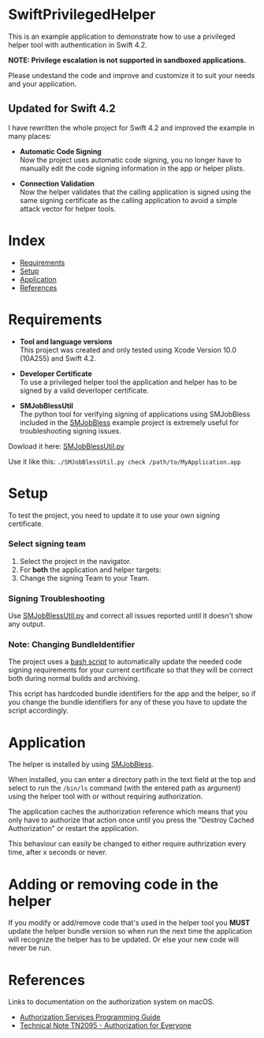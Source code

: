 # SwiftPrivilegedHelper

This is an example application to demonstrate how to use a privileged helper tool with authentication in Swift 4.2.

**NOTE: Privilege escalation is not supported in sandboxed applications.**

Please undestand the code and improve and customize it to suit your needs and your application.

## Updated for Swift 4.2

I have rewritten the whole project for Swift 4.2 and improved the example in many places:

* **Automatic Code Signing**  
 Now the project uses automatic code signing, you no longer have to manually edit the code signing information in the app or helper plists.
 
* **Connection Validation**  
 Now the helper validates that the calling application is signed using the same signing certificate as the calling application to avoid a simple attack vector for helper tools. 

# Index

* [Requirements](https://github.com/erikberglund/SwiftPrivilegedHelper#requirements)
* [Setup](https://github.com/erikberglund/SwiftPrivilegedHelper#setup)
* [Application](https://github.com/erikberglund/SwiftPrivilegedHelper#application)
* [References](https://github.com/erikberglund/SwiftPrivilegedHelper#references)

# Requirements

* **Tool and language versions**  
 This project was created and only tested using Xcode Version 10.0 (10A255) and Swift 4.2.

* **Developer Certificate**  
 To use a privileged helper tool the application and helper has to be signed by a valid deverloper certificate.

* **SMJobBlessUtil**  
 The python tool for verifying signing of applications using SMJobBless included in the [SMJobBless](https://developer.apple.com/library/content/samplecode/SMJobBless/Introduction/Intro.html#//apple_ref/doc/uid/DTS40010071-Intro-DontLinkElementID_2) example project is extremely useful for troubleshooting signing issues.  
 
 Dowload it here: [SMJobBlessUtil.py](https://developer.apple.com/library/content/samplecode/SMJobBless/Listings/SMJobBlessUtil_py.html)
 
 Use it like this: `./SMJobBlessUtil.py check /path/to/MyApplication.app`

# Setup

To test the project, you need to update it to use your own signing certificate.

### Select signing team
1. Select the project in the navigator.
2. For **both** the application and helper targets:
3. Change the signing Team to your Team.
 
### Signing Troubleshooting

Use [SMJobBlessUtil.py](https://developer.apple.com/library/content/samplecode/SMJobBless/Listings/SMJobBlessUtil_py.html) and correct all issues reported until it doesn't show any output.

### Note: Changing BundleIdentifier

The project uses a [bash script](https://github.com/erikberglund/SwiftPrivilegedHelper/blob/master/SwiftPrivilegedHelperApplication/Scripts/CodeSignUpdate.sh) to automatically update the needed code signing requirements for your current certificate so that they will be correct both during normal builds and archiving. 

This script has hardcoded bundle identifiers for the app and the helper, so if you change the bundle identifiers for any of these you have to update the script accordingly.

# Application

The helper is installed by using [SMJobBless](https://developer.apple.com/reference/servicemanagement/1431078-smjobbless?language=swift).

When installed, you can enter a directory path in the text field at the top and select to run the `/bin/ls` command (with the entered path as argument) using the helper tool with or without requiring authorization.

The application caches the authorization reference which means that you only have to authorize that action once until you press the "Destroy Cached Authorization" or restart the application.

This behaviour can easily be changed to either require authrization every time, after x seconds or never.

# Adding or removing code in the helper

If you modify or add/remove code that's used in the helper tool you **MUST** update the helper bundle version so when run the next time the application will recognize the helper has to be updated. Or else your new code will never be run.

# References

Links to documentation on the authorization system on macOS.

* [Authorization Services Programming Guide](https://developer.apple.com/library/content/documentation/Security/Conceptual/authorization_concepts/01introduction/introduction.html#//apple_ref/doc/uid/TP30000995-CH204-TP1)
* [Technical Note TN2095 - Authorization for Everyone](https://developer.apple.com/library/content/technotes/tn2095/_index.html)
